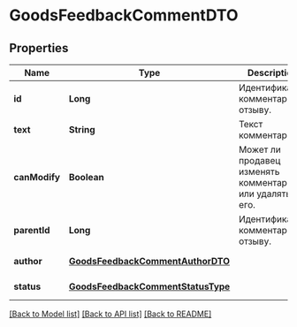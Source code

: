 # GoodsFeedbackCommentDTO
## Properties

| Name | Type | Description | Notes |
|------------ | ------------- | ------------- | -------------|
| **id** | **Long** | Идентификатор комментария к отзыву.  | [default to null] |
| **text** | **String** | Текст комментария. | [default to null] |
| **canModify** | **Boolean** | Может ли продавец изменять комментарий или удалять его. | [optional] [default to null] |
| **parentId** | **Long** | Идентификатор комментария к отзыву.  | [optional] [default to null] |
| **author** | [**GoodsFeedbackCommentAuthorDTO**](GoodsFeedbackCommentAuthorDTO.md) |  | [default to null] |
| **status** | [**GoodsFeedbackCommentStatusType**](GoodsFeedbackCommentStatusType.md) |  | [default to null] |

[[Back to Model list]](../README.md#documentation-for-models) [[Back to API list]](../README.md#documentation-for-api-endpoints) [[Back to README]](../README.md)

